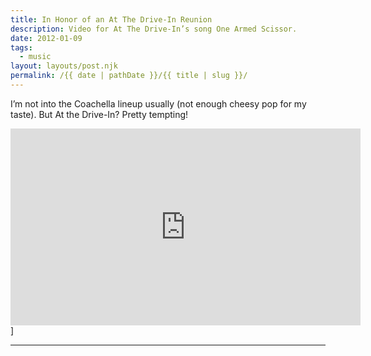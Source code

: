 ```yaml
---
title: In Honor of an At The Drive-In Reunion
description: Video for At The Drive-In’s song One Armed Scissor.
date: 2012-01-09
tags: 
  - music
layout: layouts/post.njk
permalink: /{{ date | pathDate }}/{{ title | slug }}/
---
```


I’m not into the Coachella lineup usually (not enough cheesy pop for my taste). But At the Drive-In? Pretty tempting!

<iframe class="youtube-video" width="560" height="315" src="https://www.youtube.com/embed/7NYbojdoAQE" title="YouTube video player" frameborder="0" allow="accelerometer; autoplay; clipboard-write; encrypted-media; gyroscope; picture-in-picture; web-share" allowfullscreen></iframe>]

---

